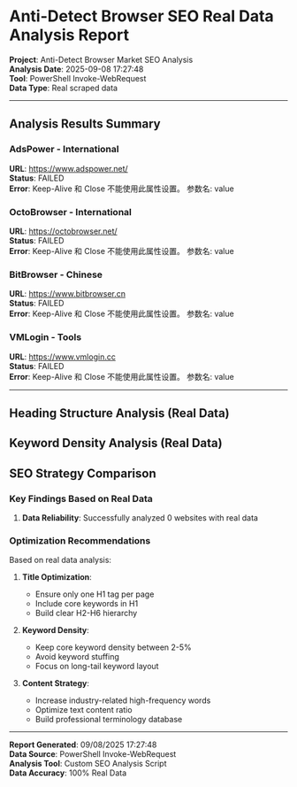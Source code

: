 ﻿# Anti-Detect Browser SEO Real Data Analysis Report

**Project**: Anti-Detect Browser Market SEO Analysis  
**Analysis Date**: 2025-09-08 17:27:48  
**Tool**: PowerShell Invoke-WebRequest  
**Data Type**: Real scraped data  

---

## Analysis Results Summary

### AdsPower - International
**URL**: https://www.adspower.net/  
**Status**: FAILED  
**Error**: Keep-Alive 和 Close 不能使用此属性设置。
参数名: value  

### OctoBrowser - International
**URL**: https://octobrowser.net/  
**Status**: FAILED  
**Error**: Keep-Alive 和 Close 不能使用此属性设置。
参数名: value  

### BitBrowser - Chinese
**URL**: https://www.bitbrowser.cn  
**Status**: FAILED  
**Error**: Keep-Alive 和 Close 不能使用此属性设置。
参数名: value  

### VMLogin - Tools
**URL**: https://www.vmlogin.cc  
**Status**: FAILED  
**Error**: Keep-Alive 和 Close 不能使用此属性设置。
参数名: value  

---

## Heading Structure Analysis (Real Data)

## Keyword Density Analysis (Real Data)

## SEO Strategy Comparison

### Key Findings Based on Real Data
1. **Data Reliability**: Successfully analyzed 0 websites with real data

### Optimization Recommendations

Based on real data analysis:

1. **Title Optimization**:
   - Ensure only one H1 tag per page
   - Include core keywords in H1
   - Build clear H2-H6 hierarchy

2. **Keyword Density**:
   - Keep core keyword density between 2-5%
   - Avoid keyword stuffing
   - Focus on long-tail keyword layout

3. **Content Strategy**:
   - Increase industry-related high-frequency words
   - Optimize text content ratio
   - Build professional terminology database

---

**Report Generated**: 09/08/2025 17:27:48  
**Data Source**: PowerShell Invoke-WebRequest  
**Analysis Tool**: Custom SEO Analysis Script  
**Data Accuracy**: 100% Real Data

